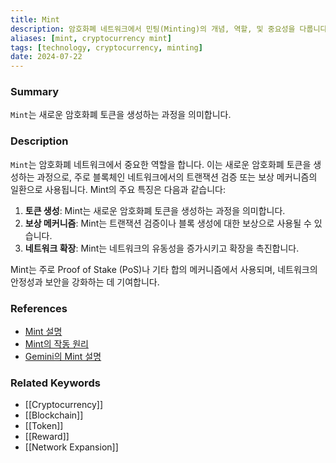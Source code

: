 ```yaml
---
title: Mint
description: 암호화폐 네트워크에서 민팅(Minting)의 개념, 역할, 및 중요성을 다룹니다.
aliases: [mint, cryptocurrency mint]
tags: [technology, cryptocurrency, minting]
date: 2024-07-22
---
```

### Summary

`Mint`는 새로운 암호화폐 토큰을 생성하는 과정을 의미합니다.

### Description

`Mint`는 암호화폐 네트워크에서 중요한 역할을 합니다. 이는 새로운 암호화폐 토큰을 생성하는 과정으로, 주로 블록체인 네트워크에서의 트랜잭션 검증 또는 보상 메커니즘의 일환으로 사용됩니다. Mint의 주요 특징은 다음과 같습니다:

1. **토큰 생성**: Mint는 새로운 암호화폐 토큰을 생성하는 과정을 의미합니다.
2. **보상 메커니즘**: Mint는 트랜잭션 검증이나 블록 생성에 대한 보상으로 사용될 수 있습니다.
3. **네트워크 확장**: Mint는 네트워크의 유동성을 증가시키고 확장을 촉진합니다.

Mint는 주로 Proof of Stake (PoS)나 기타 합의 메커니즘에서 사용되며, 네트워크의 안정성과 보안을 강화하는 데 기여합니다.

### References

- [Mint 설명](<https://en.wikipedia.org/wiki/Mint_(cryptocurrency)>)
- [Mint의 작동 원리](https://ethereum.org/en/glossary/#mint)
- [Gemini의 Mint 설명](https://www.gemini.com/cryptopedia/search?query=mint)

### Related Keywords

- [[Cryptocurrency]]
- [[Blockchain]]
- [[Token]]
- [[Reward]]
- [[Network Expansion]]
